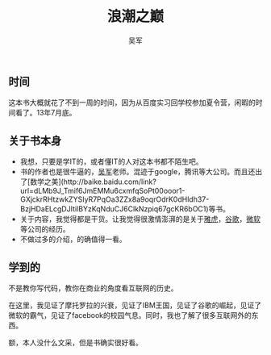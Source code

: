 ﻿---
layout: post
title: 浪潮之巅
status: read
category: 读书
tags: 读书
keywords: 浪潮之巅
author: 吴军
publisher: 电子工业出版社
language: 中文
link: http://book.douban.com/subject/6709783/
cover: /public/upload/book/on-top-of-tides.jpg
description: 
---
## 时间
这本书大概就花了不到一周的时间，因为从百度实习回学校参加夏令营，闲暇的时间看了。13年7月底。
## 关于书本身
*   我想，只要是学IT的，或者懂IT的人对这本书都不陌生吧。
*   书的作者也是很牛逼的，[吴军](http://baike.baidu.com/link?url=ztpxLiJdn4YCAD4tTF6k4P_1fnJ5x4RWa2JeePAvcZ3Sl43QSqnKM0SwHDtKFpr9CIq3mNjAhcwIJXr765ViH_)老师。混迹于google，腾讯等大公司。而且还出了[数学之美](http://baike.baidu.com/link?url=dLMb9J_Tmif6JmEMMu6cxmfqSoPt00ooor1-GXjckrRHtzwkZYSIyR7PqOa3ZZx8a9oqrOdrK0dHldh37-BzjHDaELcgDJItilBYzKqNduCJ6ClkNzpiq67gcKR6bOC1)等书。
*   关于内容，我觉得都是干货。让我觉得很激情澎湃的是关于[雅虎](http://www.yahoo.com)，[谷歌](http://www.google.com.hk)，[微软](http://www.microsoft.com)等公司的经历。
*   不做过多的介绍，的确值得一看。
## 学到的
不是教你写代码，教你在商业的角度看互联网的历史。

在这里，我见证了摩托罗拉的兴衰，见证了IBM王国，见证了谷歌的崛起，见证了微软的霸气，见证了facebook的校园气息。同时，我也了解了很多互联网外的东西。

额，本人没什么文采，但是书确实很好看。